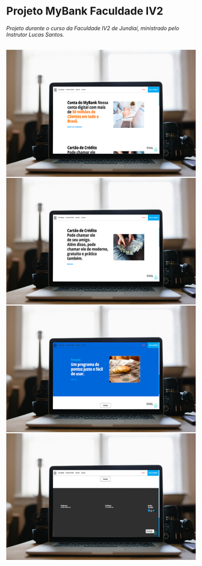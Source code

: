 # Projeto MyBank Faculdade IV2
###### Projeto durante o curso da Faculdade IV2 de Jundiaí, ministrado pelo Instrutor Lucas Santos.

<img src="/img/MyBank1.png">
<img src="/img/MyBank2.png">
<img src="/img/MyBank3.png">
<img src="/img/MyBank4.png">
